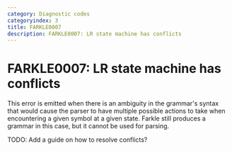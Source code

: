 ```yaml
---
category: Diagnostic codes
categoryindex: 3
title: FARKLE0007
description: FARKLE0007: LR state machine has conflicts
---
```

# FARKLE0007: LR state machine has conflicts

This error is emitted when there is an ambiguity in the grammar's syntax that would cause the parser to have multiple possible actions to take when encountering a given symbol at a given state. Farkle still produces a grammar in this case, but it cannot be used for parsing.

TODO: Add a guide on how to resolve conflicts?

